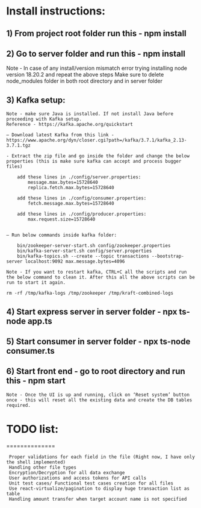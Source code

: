 # Install instructions:

## 1) From project root folder run this - npm install

## 2) Go to server folder and run this - npm install

Note - In case of any install/version mismatch error trying installing node version 18.20.2 and repeat the above steps
Make sure to delete node_modules folder in both root directory and in server folder

## 3) Kafka setup:

    Note - make sure Java is installed. If not install Java before proceeding with Kafka setup.
    Reference - https://kafka.apache.org/quickstart

    — Download latest Kafka from this link - https://www.apache.org/dyn/closer.cgi?path=/kafka/3.7.1/kafka_2.13-3.7.1.tgz  

    - Extract the zip file and go inside the folder and change the below properties (this is make sure kafka can accept and process bugger files)

        add these lines in ./config/server.properties:
            message.max.bytes=15728640
            replica.fetch.max.bytes=15728640

        add these lines in ./config/consumer.properties:
            fetch.message.max.bytes=15728640

        add these lines in ./config/producer.properties:
            max.request.size=15728640
         

    — Run below commands inside kafka folder:

        bin/zookeeper-server-start.sh config/zookeeper.properties
        bin/kafka-server-start.sh config/server.properties
        bin/kafka-topics.sh --create --topic transactions --bootstrap-server localhost:9092 max.message.bytes=4096

    Note - If you want to restart kafka, CTRL+C all the scripts and run the below command to clean it. After this all the above scripts can be run to start it again.
    
    rm -rf /tmp/kafka-logs /tmp/zookeeper /tmp/kraft-combined-logs

## 4) Start express server in server folder - npx ts-node app.ts

## 5) Start consumer in server folder - npx ts-node consumer.ts

## 6) Start front end - go to root directory and run this - npm start

    Note - Once the UI is up and running, click on ‘Reset system’ button once - this will reset all the existing data and create the DB tables required.


# TODO list:
==============

     Proper validations for each field in the file (Right now, I have only the shell implemented)
     Handling other file types
     Encryption/Decryption for all data exchange
     User authorizations and access tokens for API calls
     Unit test cases/ Functional test cases creation for all files
     Use react-virtualize/pagination to display huge transaction list as table
     Handling amount transfer when target account name is not specified
